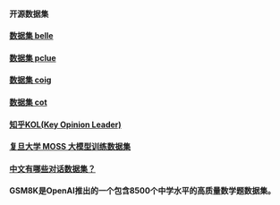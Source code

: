 #### 开源数据集
#### [数据集 belle](https://huggingface.co/BelleGroup)
#### [数据集 pclue](https://github.com/CLUEbenchmark/pCLUE)
#### [数据集 coig](https://huggingface.co/datasets/BAAI/COIG)
#### [数据集 cot](https://github.com/PhoebusSi/Alpaca-CoT/blob/main/CN_README.md)
#### [知乎KOL(Key Opinion Leader)](https://huggingface.co/datasets/wangrui6/Zhihu-KOL)
#### [复旦大学 MOSS 大模型训练数据集](https://aistudio.baidu.com/datasetdetail/237098)
#### [中文有哪些对话数据集？](https://www.zhihu.com/question/273625918/answer/2988303343?utm_id=0)
#### GSM8K是OpenAI推出的一个包含8500个中学水平的高质量数学题数据集。

